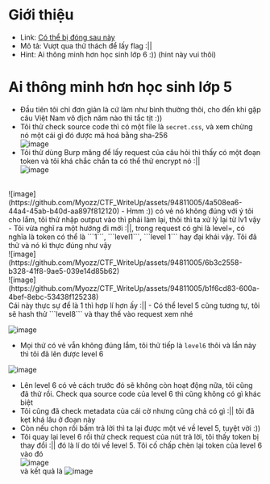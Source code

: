 # Giới thiệu
- Link: [Có thể bị đóng sau này](http://charmander_4d9b932ef24aab875891e791b6c340c4.ctf.night-wolf.io/)
- Mô tả: Vượt qua thử thách để lấy flag :||
- Hint: Ai thông minh hơn học sinh lớp 6 :)) (hint này vui thôi)

# Ai thông minh hơn học sinh lớp 5
- Đầu tiên tôi chỉ đơn giản là cứ làm như bình thường thôi, cho đến khi gặp câu Việt Nam vô địch năm nào thì tắc tịt :))
- Tôi thử check source code thì có một file là ```secret.css```, và xem chừng nó một cái gì đó được mã hoá bằng sha-256<br>
![image](https://github.com/Myozz/CTF_WriteUp/assets/94811005/eaed6392-adaf-4b75-9d70-5f7814beecda)
- Tôi thử dùng Burp măng để lấy request của câu hỏi thì thấy có một đoạn token và tôi khá chắc chắn ta có thể thử encrypt nó :||<br>
![image](https://github.com/Myozz/CTF_WriteUp/assets/94811005/e250e0f6-4f36-4417-b7a4-f4296c6161c0)
<br>
![image](https://github.com/Myozz/CTF_WriteUp/assets/94811005/4a508ea6-44a4-45ab-b40d-aa897f812120)
- Hmm :)) có vẻ nó không đúng với ý tôi cho lắm, tôi thử nhập output vào thì phải làm lại, thôi thì ta xử lý lại từ lv1 vậy
- Tôi vừa nghĩ ra một hướng đi mới :||, trong request có ghi là level=<token>, có nghĩa là token có thể là ```1```, ```level1```, ```level 1``` hay đại khái vậy. Tôi đã thử và nó kì thực đúng như vậy<br>
![image](https://github.com/Myozz/CTF_WriteUp/assets/94811005/6b3c2558-b328-41f8-9ae5-039e14d85b62) <br>
![image](https://github.com/Myozz/CTF_WriteUp/assets/94811005/b1f6cd83-600a-4bef-8ebc-53438f125238)
<br> Cái này thực sự để là 1 thì hợp lí hơn ấy :||
- Có thể level 5 cũng tương tự, tôi sẽ hash thử ```level8``` và thay thế vào request xem nhé

![image](https://github.com/Myozz/CTF_WriteUp/assets/94811005/13dfc596-fb4e-4f07-ae26-573a8d7b4f16)
- Mọi thứ có vẻ vẫn không đúng lắm, tôi thử tiếp là ```level6``` thôi và lần này thì tôi đã lên được level 6

![image](https://github.com/Myozz/CTF_WriteUp/assets/94811005/7ba54fbc-4384-4027-be3e-1ee0120eed44)
- Lên level 6 có vẻ cách trước đó sẽ không còn hoạt động nữa, tôi cũng đã thử rồi. Check qua source code của level 6 thì cũng không có gì khác biệt
- Tôi cũng đã check metadata của cái cờ nhưng cũng chả có gì :|| tôi đã kẹt khá lâu ở đoạn này
- Còn nếu chọn rồi bấm trả lời thì ta lại được một vé về level 5, tuyệt vời :))
- Tôi quay lại level 6 rồi thử check request của nút trả lời, tôi thấy token bị thay đổi :|| đó là lí do tôi về level 5. Tôi cố chấp chèn lại token của level 6 vào đó <br>
![image](https://github.com/Myozz/CTF_WriteUp/assets/94811005/d2a63cc0-ec03-45bd-a472-d6b1186a563a)
<br> và kết quả là ![image](https://github.com/Myozz/CTF_WriteUp/assets/94811005/22e87a9c-7626-46fb-96b3-62875b2d5687)

